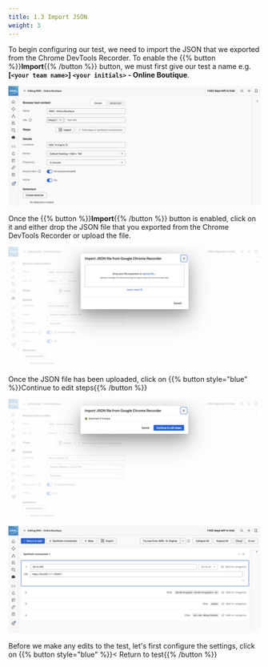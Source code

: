 ```yaml
---
title: 1.3 Import JSON
weight: 3
---
```


To begin configuring our test, we need to import the JSON that we exported from the Chrome DevTools Recorder. To enable the {{% button %}}**Import**{{% /button %}} button, we must first give our test a name e.g. **[`<your team name>`] `<your initials>` - Online Boutique**.

![Import](../_img/import.png)

Once the {{% button %}}**Import**{{% /button %}} button is enabled, click on it and either drop the JSON file that you exported from the Chrome DevTools Recorder or upload the file.

![Import JSON](../_img/import-json.png)

Once the JSON file has been uploaded, click on {{% button style="blue" %}}Continue to edit steps{{% /button %}}

![Import Complete](../_img/import-complete.png)

![Edit Steps](../_img/edit-steps.png)

Before we make any edits to the test, let's first configure the settings, click on {{% button style="blue" %}}< Return to test{{% /button %}}
